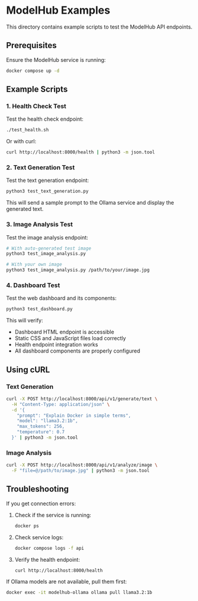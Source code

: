# ModelHub Examples

This directory contains example scripts to test the ModelHub API endpoints.

## Prerequisites

Ensure the ModelHub service is running:

```bash
docker compose up -d
```

## Example Scripts

### 1. Health Check Test

Test the health check endpoint:

```bash
./test_health.sh
```

Or with curl:

```bash
curl http://localhost:8000/health | python3 -m json.tool
```

### 2. Text Generation Test

Test the text generation endpoint:

```bash
python3 test_text_generation.py
```

This will send a sample prompt to the Ollama service and display the generated text.

### 3. Image Analysis Test

Test the image analysis endpoint:

```bash
# With auto-generated test image
python3 test_image_analysis.py

# With your own image
python3 test_image_analysis.py /path/to/your/image.jpg
```

### 4. Dashboard Test

Test the web dashboard and its components:

```bash
python3 test_dashboard.py
```

This will verify:
- Dashboard HTML endpoint is accessible
- Static CSS and JavaScript files load correctly
- Health endpoint integration works
- All dashboard components are properly configured

## Using cURL

### Text Generation

```bash
curl -X POST http://localhost:8000/api/v1/generate/text \
  -H "Content-Type: application/json" \
  -d '{
    "prompt": "Explain Docker in simple terms",
    "model": "llama3.2:1b",
    "max_tokens": 256,
    "temperature": 0.7
  }' | python3 -m json.tool
```

### Image Analysis

```bash
curl -X POST http://localhost:8000/api/v1/analyze/image \
  -F "file=@/path/to/image.jpg" | python3 -m json.tool
```

## Troubleshooting

If you get connection errors:

1. Check if the service is running:
   ```bash
   docker ps
   ```

2. Check service logs:
   ```bash
   docker compose logs -f api
   ```

3. Verify the health endpoint:
   ```bash
   curl http://localhost:8000/health
   ```

If Ollama models are not available, pull them first:

```bash
docker exec -it modelhub-ollama ollama pull llama3.2:1b
```
